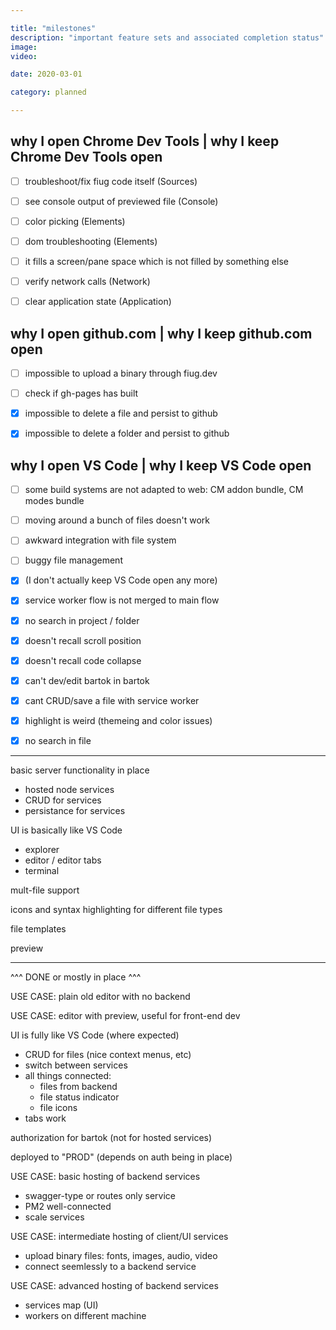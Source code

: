 ```yaml
---

title: "milestones"
description: "important feature sets and associated completion status"
image:
video:

date: 2020-03-01

category: planned

---
```


why I open Chrome Dev Tools | why I keep Chrome Dev Tools open
--------------------------------------------------------------
- [ ] troubleshoot/fix fiug code itself (Sources)
- [ ] see console output of previewed file (Console)
- [ ] color picking (Elements)
- [ ] dom troubleshooting (Elements)
- [ ] it fills a screen/pane space which is not filled by something else
- [ ] verify network calls (Network)
- [ ] clear application state (Application)


why I open github.com | why I keep github.com open
--------------------------------------------------
- [ ] impossible to upload a binary through fiug.dev
- [ ] check if gh-pages has built
- [X] impossible to delete a file and persist to github
- [X] impossible to delete a folder and persist to github


why I open VS Code | why I keep VS Code open
--------------------------------------------
- [ ] some build systems are not adapted to web: CM addon bundle, CM modes bundle

- [ ] moving around a bunch of files doesn't work
- [ ] awkward integration with file system
- [ ] buggy file management

- [X] (I don't actually keep VS Code open any more)
- [X] service worker flow is not merged to main flow
- [X] no search in project / folder

- [X] doesn't recall scroll position
- [X] doesn't recall code collapse

- [X] can't dev/edit bartok in bartok
- [X] cant CRUD/save a file with service worker
- [X] highlight is weird (themeing and color issues)
- [X] no search in file


-----


basic server functionality in place
  - hosted node services
  - CRUD for services
  - persistance for services
  
UI is basically like VS Code
  - explorer
  - editor / editor tabs
  - terminal

mult-file support

icons and syntax highlighting for different file types

file templates

preview


----------------------------------------
^^^ DONE or mostly in place ^^^


USE CASE: plain old editor with no backend

USE CASE: editor with preview, useful for front-end dev


UI is fully like VS Code (where expected)
  - CRUD for files (nice context menus, etc)
  - switch between services
  - all things connected:
    - files from backend
    - file status indicator
    - file icons
  - tabs work

authorization for bartok (not for hosted services)

deployed to "PROD" (depends on auth being in place)

USE CASE: basic hosting of backend services
  - swagger-type or routes only service
  - PM2 well-connected
  - scale services

USE CASE: intermediate hosting of client/UI services
  - upload binary files: fonts, images, audio, video
  - connect seemlessly to a backend service

USE CASE: advanced hosting of backend services
  - services map (UI)
  - workers on different machine

